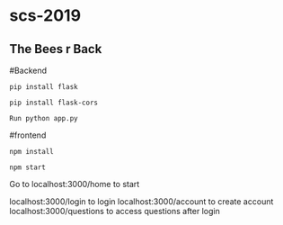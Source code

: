 # scs-2019

## The Bees r Back

#Backend

`pip install flask`

`pip install flask-cors`

`Run python app.py`

#frontend

`npm install`

`npm start`

Go to localhost:3000/home to start

localhost:3000/login to login
localhost:3000/account to create account
localhost:3000/questions to access questions after login

